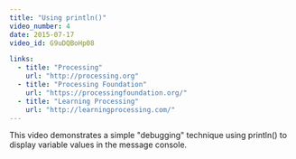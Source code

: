 ```yaml
---
title: "Using println()"
video_number: 4
date: 2015-07-17
video_id: G9uDQBoHp08

links:
  - title: "Processing"
    url: "http://processing.org"
  - title: "Processing Foundation"
    url: "https://processingfoundation.org/"
  - title: "Learning Processing"
    url: "http://learningprocessing.com/"
---
```


This video demonstrates a simple "debugging" technique using println() to display variable values in the message console.
